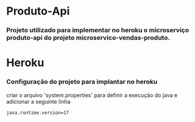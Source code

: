 # Produto-Api

### Projeto utilizado para implementar no heroku o microserviço produto-api do projeto microservico-vendas-produto.


# Heroku

### Configuração do projeto para implantar no heroku

criar o arquivo  'system.properties' para definir a execução do java e adicionar a seguinte linha 

```
java.runtime.version=17
```